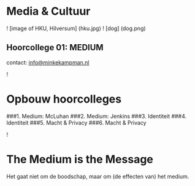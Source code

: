 # Media & Cultuur

! [image of HKU, Hilversum] (hku.jpg)
! [dog] (dog.png)

## Hoorcollege 01: MEDIUM

contact:
<info@minkekampman.nl>

!

# Opbouw hoorcolleges

###1. Medium: McLuhan
###2. Medium: Jenkins
###3. Identiteit
###4. Identiteit
###5. Macht & Privacy
###6. Macht & Privacy

!

# The Medium is the Message

Het gaat niet om de boodschap, maar om (de effecten van) het medium. 
